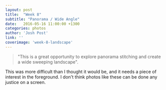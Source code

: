 ```yaml
---
layout: post
title:  "Week 8"
subtitle: "Panorama / Wide Angle"
date:   2016-05-16 11:00:00 +1300
categories: photos
author: 'Josh Post'
link: ''
coverimage: 'week-8-landscape'
---
```


> "This is a great opportunity to explore panorama stitching and create a wide sweeping landscape".


This was more difficult than I thought it would be, and it needs a piece of interest in the foreground. I don't think photos like these can be done any justice on a screen.